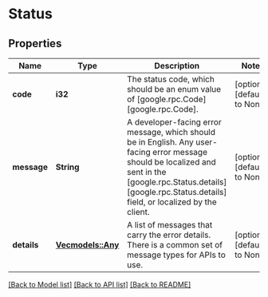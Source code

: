 # Status

## Properties
Name | Type | Description | Notes
------------ | ------------- | ------------- | -------------
**code** | **i32** | The status code, which should be an enum value of [google.rpc.Code][google.rpc.Code]. | [optional] [default to None]
**message** | **String** | A developer-facing error message, which should be in English. Any user-facing error message should be localized and sent in the [google.rpc.Status.details][google.rpc.Status.details] field, or localized by the client. | [optional] [default to None]
**details** | [**Vec<models::Any>**](Any.md) | A list of messages that carry the error details.  There is a common set of message types for APIs to use. | [optional] [default to None]

[[Back to Model list]](../README.md#documentation-for-models) [[Back to API list]](../README.md#documentation-for-api-endpoints) [[Back to README]](../README.md)


